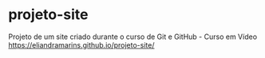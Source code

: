 # projeto-site
 Projeto de um site criado durante o curso de Git e GitHub - Curso em Vídeo
 https://eliandramarins.github.io/projeto-site/
